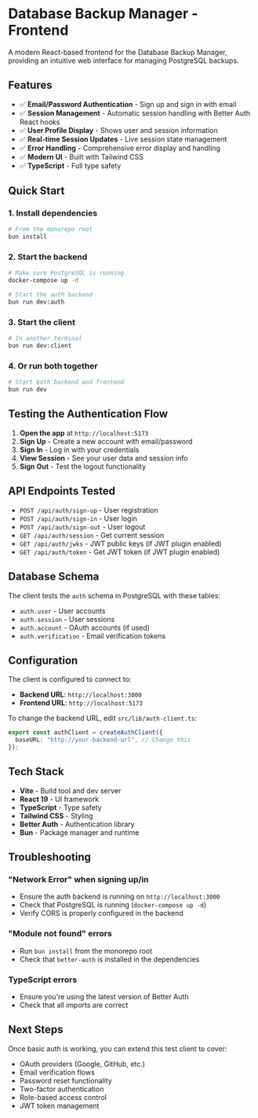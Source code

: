 # Database Backup Manager - Frontend

A modern React-based frontend for the Database Backup Manager, providing an intuitive web interface for managing PostgreSQL backups.

## Features

- ✅ **Email/Password Authentication** - Sign up and sign in with email
- ✅ **Session Management** - Automatic session handling with Better Auth React hooks
- ✅ **User Profile Display** - Shows user and session information
- ✅ **Real-time Session Updates** - Live session state management
- ✅ **Error Handling** - Comprehensive error display and handling
- ✅ **Modern UI** - Built with Tailwind CSS
- ✅ **TypeScript** - Full type safety

## Quick Start

### 1. Install dependencies

```bash
# From the monorepo root
bun install
```

### 2. Start the backend

```bash
# Make sure PostgreSQL is running
docker-compose up -d

# Start the auth backend
bun run dev:auth
```

### 3. Start the client

```bash
# In another terminal
bun run dev:client
```

### 4. Or run both together

```bash
# Start both backend and frontend
bun run dev
```

## Testing the Authentication Flow

1. **Open the app** at `http://localhost:5173`
2. **Sign Up** - Create a new account with email/password
3. **Sign In** - Log in with your credentials
4. **View Session** - See your user data and session info
5. **Sign Out** - Test the logout functionality

## API Endpoints Tested

- `POST /api/auth/sign-up` - User registration
- `POST /api/auth/sign-in` - User login
- `POST /api/auth/sign-out` - User logout
- `GET /api/auth/session` - Get current session
- `GET /api/auth/jwks` - JWT public keys (if JWT plugin enabled)
- `GET /api/auth/token` - Get JWT token (if JWT plugin enabled)

## Database Schema

The client tests the `auth` schema in PostgreSQL with these tables:

- `auth.user` - User accounts
- `auth.session` - User sessions
- `auth.account` - OAuth accounts (if used)
- `auth.verification` - Email verification tokens

## Configuration

The client is configured to connect to:

- **Backend URL**: `http://localhost:3000`
- **Frontend URL**: `http://localhost:5173`

To change the backend URL, edit `src/lib/auth-client.ts`:

```typescript
export const authClient = createAuthClient({
  baseURL: "http://your-backend-url", // Change this
});
```

## Tech Stack

- **Vite** - Build tool and dev server
- **React 19** - UI framework
- **TypeScript** - Type safety
- **Tailwind CSS** - Styling
- **Better Auth** - Authentication library
- **Bun** - Package manager and runtime

## Troubleshooting

### "Network Error" when signing up/in

- Ensure the auth backend is running on `http://localhost:3000`
- Check that PostgreSQL is running (`docker-compose up -d`)
- Verify CORS is properly configured in the backend

### "Module not found" errors

- Run `bun install` from the monorepo root
- Check that `better-auth` is installed in the dependencies

### TypeScript errors

- Ensure you're using the latest version of Better Auth
- Check that all imports are correct

## Next Steps

Once basic auth is working, you can extend this test client to cover:

- OAuth providers (Google, GitHub, etc.)
- Email verification flows
- Password reset functionality
- Two-factor authentication
- Role-based access control
- JWT token management
